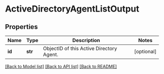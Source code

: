 # ActiveDirectoryAgentListOutput

## Properties
Name | Type | Description | Notes
------------ | ------------- | ------------- | -------------
**id** | **str** | ObjectID of this Active Directory Agent. | [optional] 

[[Back to Model list]](../README.md#documentation-for-models) [[Back to API list]](../README.md#documentation-for-api-endpoints) [[Back to README]](../README.md)


